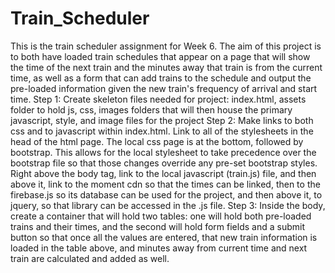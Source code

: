 # Train_Scheduler
This is the train scheduler assignment for Week 6. The aim of this project is to both have loaded train schedules that appear on a page that will show the time of the next train and the minutes away that train is from the current time, as well as a form that can add trains to the schedule and output the pre-loaded information given the new train's frequency of arrival and start time. 
Step 1: Create skeleton files needed for project: index.html, assets folder to hold js, css, images folders that will then house the primary javascript, style, and image files for the project
Step 2: Make links to both css and to javascript within index.html. Link to all of the stylesheets in the head of the html page. The local css page is at the bottom, followed by bootstrap. This allows for the local stylesheet to take precedence over the bootstrap file so that those changes override any pre-set bootstrap styles. Right above the body tag, link to the local javascript (train.js) file, and then above it, link to the moment cdn so that the times can be linked, then to the firebase.js so its database can be used for the project, and then above it, to jquery, so that library can be accessed in the .js file.
Step 3: Inside the body, create a container that will hold two tables: one will hold both pre-loaded trains and their times, and the second will hold form fields and a submit button so that once all the values are entered, that new train information is loaded in the table above, and minutes away from current time and next train are calculated and added as well. 
